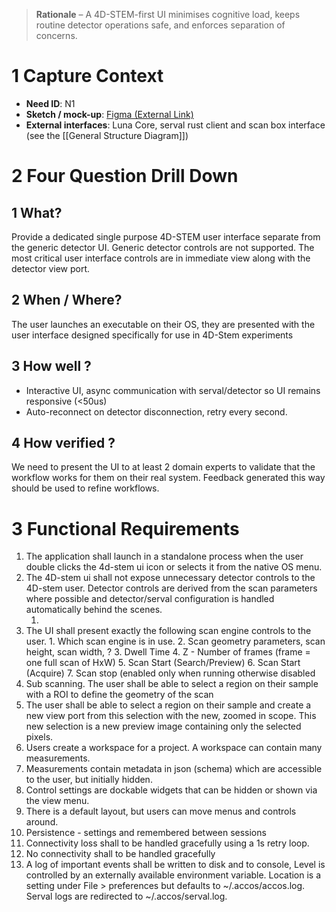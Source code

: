 > **Rationale** – A 4D-STEM-first UI minimises cognitive load, keeps routine detector operations safe, and enforces separation of concerns. 
# 1 Capture Context
- **Need ID**: N1
- **Sketch / mock-up**: [Figma (External Link)](https://www.figma.com/board/0Cuwl7vVU8IBp6uOnqVyA6/4d-stem-ui?node-id=1-5&t=pzUdrMNe3fHlafmp-0)
- **External interfaces**: Luna Core, serval rust client and scan box interface (see the [[General Structure Diagram]])
# 2 Four Question Drill Down

## 1 What? 
Provide a dedicated single purpose 4D-STEM user interface separate from the generic detector UI. Generic detector controls are not supported. The most critical user interface controls are in immediate view along with the detector view port. 

## 2 When / Where? 
The user launches an executable on their OS, they are presented with the user interface designed specifically for use in 4D-Stem experiments 

## 3 How well ? 
* Interactive UI, async communication with serval/detector so UI remains responsive (<50us)
* Auto-reconnect on detector disconnection, retry every second. 

## 4 How verified ? 
We need to present the UI to at least 2 domain experts to validate that the workflow works for them on their real system. Feedback generated this way should be used to refine workflows. 

# 3 Functional Requirements

1. The application shall launch in a standalone process when the user double clicks the 4d-stem ui icon or selects it from the native OS menu. 
2. The 4D-stem ui shall not expose unnecessary detector controls to the 4D-stem user. Detector controls are derived from the scan parameters where possible and detector/serval configuration is handled automatically behind the scenes.
	1. <We need a white list of detector controls. What do they actually need>
3. The UI shall present exactly the following scan engine controls to the user. 
		1. Which scan engine is in use. 
		2. Scan geometry parameters, scan height, scan width, <others>? 
		3. Dwell Time
		4. Z - Number of frames (frame = one full scan of HxW)
		5. Scan Start (Search/Preview)
		6. Scan Start (Acquire)
		7. Scan stop (enabled only when running otherwise disabled
4. Sub scanning. The user shall be able to select a region on their sample with a ROI to define the geometry of the scan
5. The user shall be able to select a region on their sample and create a new view port from this selection with the new, zoomed in scope. This new selection is a new preview image containing only the selected pixels. 
6. Users create a workspace for a project. A workspace can contain many measurements. 
7. Measurements contain metadata in json (schema) which are accessible to the user, but initially hidden. 
8. Control settings are dockable widgets that can be hidden or shown via the view menu. 
9. There is a default layout, but users can move menus and controls around. 
10. Persistence - settings and remembered between sessions
11. Connectivity loss shall to be handled gracefully using a 1s retry loop. 
12. No connectivity shall to be handled gracefully 
13. A log of important events shall be written to disk and to console, Level is controlled by an externally available environment variable. Location is a setting under File > preferences but defaults to ~/.accos/accos.log. Serval logs are redirected to ~/.accos/serval.log.
